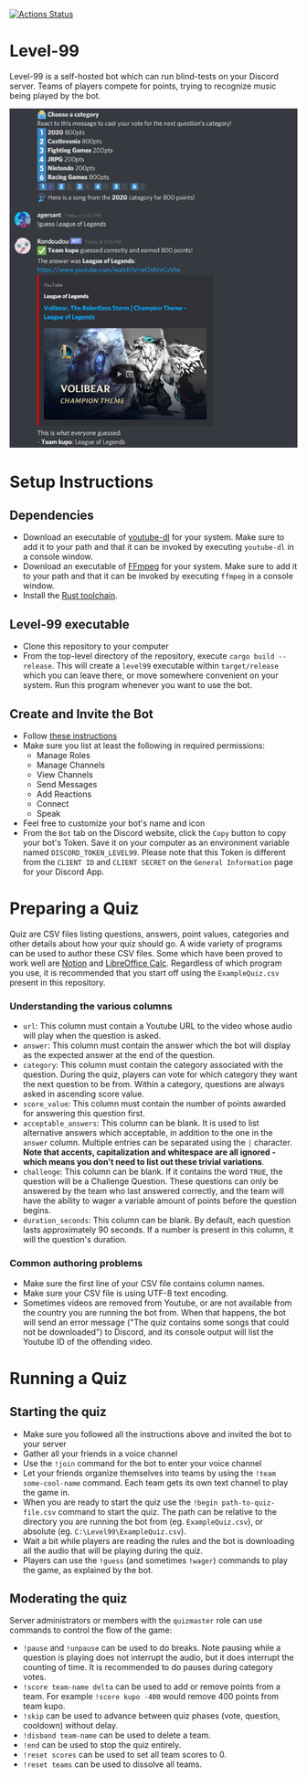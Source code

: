 [![Actions Status](https://github.com/agersant/level-99/workflows/Build/badge.svg)](https://github.com/agersant/level-99/actions)

# Level-99

Level-99 is a self-hosted bot which can run blind-tests on your Discord server. Teams of players compete for points, trying to recognize music being played by the bot.

<img src="res/readme/demo.png?raw=true"/>

# Setup Instructions

## Dependencies

- Download an executable of [youtube-dl](https://ytdl-org.github.io/youtube-dl/download.html) for your system. Make sure to add it to your path and that it can be invoked by executing `youtube-dl` in a console window.
- Download an executable of [FFmpeg](https://ffmpeg.org/download.html) for your system. Make sure to add it to your path and that it can be invoked by executing `ffmpeg` in a console window.
- Install the [Rust toolchain](https://rustup.rs/).

## Level-99 executable

- Clone this repository to your computer
- From the top-level directory of the repository, execute `cargo build --release`. This will create a `level99` executable within `target/release` which you can leave there, or move somewhere convenient on your system. Run this program whenever you want to use the bot.

## Create and Invite the Bot

- Follow [these instructions](https://discordpy.readthedocs.io/en/latest/discord.html)
- Make sure you list at least the following in required permissions:
    - Manage Roles
	- Manage Channels
	- View Channels
	- Send Messages
	- Add Reactions
	- Connect
	- Speak
- Feel free to customize your bot's name and icon
- From the `Bot` tab on the Discord website, click the `Copy` button to copy your bot's Token. Save it on your computer as an environment variable named `DISCORD_TOKEN_LEVEL99`. Please note that this Token is different from the `CLIENT ID` and `CLIENT SECRET` on the `General Information` page for your Discord App.

# Preparing a Quiz

Quiz are CSV files listing questions, answers, point values, categories and other details about how your quiz should go. A wide variety of programs can be used to author these CSV files. Some which have been proved to work well are [Notion](https://www.notion.so/) and [LibreOffice Calc](https://www.libreoffice.org/discover/calc/). Regardless of which program you use, it is recommended that you start off using the `ExampleQuiz.csv` present in this repository.

### Understanding the various columns

- `url`: This column must contain a Youtube URL to the video whose audio will play when the question is asked.
- `answer`: This column must contain the answer which the bot will display as the expected answer at the end of the question.
- `category`: This column must contain the category associated with the question. During the quiz, players can vote for which category they want the next question to be from. Within a category, questions are always asked in ascending score value.
- `score_value`: This column must contain the number of points awarded for answering this question first.
- `acceptable_answers`: This column can be blank. It is used to list alternative answers which acceptable, in addition to the one in the `answer` column. Multiple entries can be separated using the `|` character. **Note that accents, capitalization and whitespace are all ignored - which means you don't need to list out these trivial variations**.
- `challenge`: This column can be blank. If it contains the word `TRUE`, the question will be a Challenge Question. These questions can only be answered by the team who last answered correctly, and the team will have the ability to wager a variable amount of points before the question begins.
- `duration_seconds`: This column can be blank. By default, each question lasts approximately 90 seconds. If a number is present in this column, it will the question's duration.

### Common authoring problems

- Make sure the first line of your CSV file contains column names.
- Make sure your CSV file is using UTF-8 text encoding.
- Sometimes videos are removed from Youtube, or are not available from the country you are running the bot from. When that happens, the bot will send an error message ("The quiz contains some songs that could not be downloaded") to Discord, and its console output will list the Youtube ID of the offending video.

# Running a Quiz

## Starting the quiz

- Make sure you followed all the instructions above and invited the bot to your server
- Gather all your friends in a voice channel
- Use the `!join` command for the bot to enter your voice channel
- Let your friends organize themselves into teams by using the `!team some-cool-name` command. Each team gets its own text channel to play the game in.
- When you are ready to start the quiz use the `!begin path-to-quiz-file.csv` command to start the quiz. The path can be relative to the directory you are running the bot from (eg. `ExampleQuiz.csv`), or absolute (eg. `C:\Level99\ExampleQuiz.csv`).
- Wait a bit while players are reading the rules and the bot is downloading all the audio that will be playing during the quiz.
- Players can use the `!guess` (and sometimes `!wager`) commands to play the game, as explained by the bot.

## Moderating the quiz

Server administrators or members with the `quizmaster` role can use commands to control the flow of the game:

- `!pause` and `!unpause` can be used to do breaks. Note pausing while a question is playing does not interrupt the audio, but it does interrupt the counting of time. It is recommended to do pauses during category votes.
- `!score team-name delta` can be used to add or remove points from a team. For example `!score kupo -400` would remove 400 points from team kupo.
- `!skip` can be used to advance between quiz phases (vote, question, cooldown) without delay.
- `!disband team-name` can be used to delete a team.
- `!end` can be used to stop the quiz entirely.
- `!reset scores` can be used to set all team scores to 0.
- `!reset teams` can be used to dissolve all teams.
